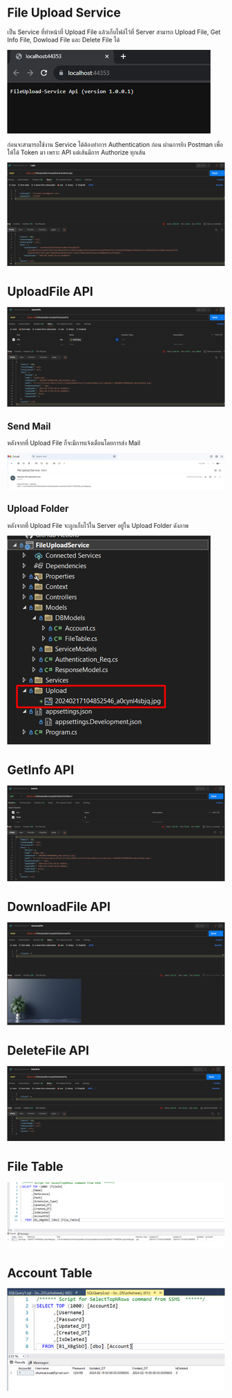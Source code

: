 # File Upload Service
<p> เป็น Service ที่ทำหน้าที่ Upload File แล้วเก็บไฟล์ไว้ที่ Server สามารถ Upload File, Get Info File, Dowload File และ Delete File ได้ </p>

![](/Pic/8.PNG)

<p> ก่อนจะสามารถใช้งาน Service ได้ต้องทำการ Authentication ก่อน ผ่านการยิง Postman เพื่อให้ได้ Token มา เพราะ API แต่เส้นมีการ Authorize ทุกเส้น </p>

![](/Pic/1.PNG)

# UploadFile API

![](/Pic/2.PNG)

## Send Mail
<p> หลังจากที่ Upload File ก็จะมีการแจ้งเตือนโดยการส่ง Mail </p>

![](/Pic/9.PNG)

## Upload Folder
<p> หลังจากที่ Upload File จะถูกเก็บไว้ใน Server อยู่ใน Upload Folder ดังภาพ </p>

![](/Pic/10.png)

# GetInfo API

![](/Pic/3.PNG)

# DownloadFile API

![](/Pic/4.PNG)

# DeleteFile API

![](/Pic/5.PNG)

# File Table

![](/Pic/6.PNG)

# Account Table

![](/Pic/7.PNG)
